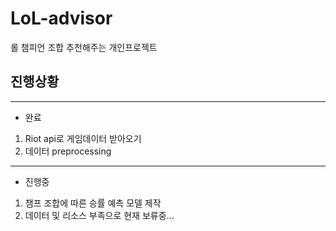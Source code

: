 # LoL-advisor
롤 챔피언 조합 추천해주는 개인프로젝트

## 진행상황
------------------------------
* 완료
1. Riot api로 게임데이터 받아오기
2. 데이터 preprocessing

--------------------------------------------
- 진행중
1. 챔프 조합에 따른 승률 예측 모델 제작
2. 데이터 및 리소스 부족으로 현재 보류중...
